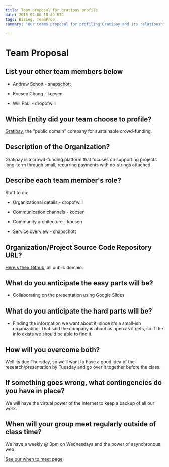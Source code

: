 ```yaml
---
title: Team proposal for gratipay profile
date: 2015-04-06 18:49 UTC
tags: BizLeg, TeamProp
summary: "Our teams proposal for profiling Gratipay and its relationship with Open Source."

---
```


# Team Proposal

## List your other team members below

* Andrew Schott - snapschott

* Kocsen Chung - kocsen

* Will Paul - dropofwill


## Which Entity did your team choose to profile?

[Gratipay](https://gratipay.com), the "public domain" company for sustainable crowd-funding.

## Description of the Organization?

Gratipay is a crowd-funding platform that focuses on supporting projects long-term through small, recurring payments with no-strings attached.

## Describe each team member's role?

Stuff to do:

* Organizational details - dropofwill

* Communication channels - kocsen

* Community architecture -  kocsen

* Service overview - snapschott

## Organization/Project Source Code Repository URL?

[Here's their Github](https://github.com/gratipay), all public domain.

## What do you anticipate the easy parts will be?

* Collaborating on the presentation using Google Slides

## What do you anticipate the hard parts will be?

* Finding the information we want about it, since it's a small-ish organization. That said the company is about as open as it gets, so if the info exists we should be able to find it.

## How will you overcome both?

Well its due Thursday, so we’ll want to have a good idea of the research/presentation by Tuesday and go over it together before the class.

## If something goes wrong, what contingencies do you have in place?

We will have the virtual power of the internet to keep a backup of all our work.

## When will your group meet regularly outside of class time?

We have a weekly @ 3pm on Wednesdays and the power of asynchronous web.

[See our when to meet page](http://www.when2meet.com/?2782271-P9cG4)
